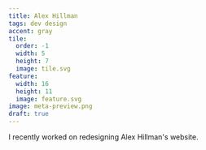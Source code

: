 ```yaml
---
title: Alex Hillman
tags: dev design
accent: gray
tile:
  order: -1
  width: 5
  height: 7
  image: tile.svg
feature:
  width: 16
  height: 11
  image: feature.svg
image: meta-preview.png
draft: true
---
```


I recently worked on redesigning Alex Hillman's website. 